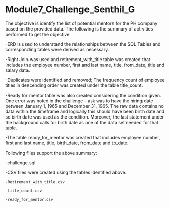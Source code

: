 # Module7_Challenge_Senthil_G


The objective is identify the list of potential mentors for the PH company based on the provided data.  The following is the summary of activities performed to get the objective:

-ERD is used to understand the relationships between the SQL Tables and corresponding tables were derived as necessary. 

-Right Join was used and retirement_with_title table was created that includes the employee number, first and last name, title, from_date, title and salary data.  

-Duplicates were identified and removed;  The frequency count of employee titles in descending order was created under the table title_count. 

-Ready for mentor table was also created considering the condition given.  One error was noted in the challenge -  ask was to have the hiring date between January 1, 1965 and December 31, 1965.  The raw data contains no data within the timeframe and logically this should have been birth date and so birth date was used as the condition. Moreover, the last statement under the background calls for birth date as one of the data set needed for that table. 

-The table ready_for_mentor was created that includes employee number, first and last name, title, birth_date, from_date and to_date. 


Following files support the above summary:

-challenge.sql 

-CSV files were created using the tables identified above: 
  
    -Retirement_with_title.csv
    
    -title_count.csv
    
    -ready_for_mentor.csv
